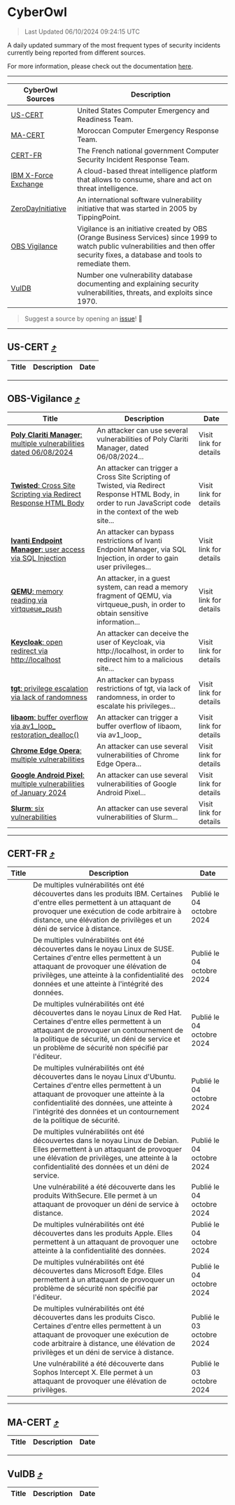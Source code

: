 
 <div id='top'></div>

# CyberOwl

 > Last Updated 06/10/2024 09:24:15 UTC
 
 A daily updated summary of the most frequent types of security incidents currently being reported from different sources.
 
 For more information, please check out the documentation [here](./docs/README.md).
 
 ---
 |CyberOwl Sources|Description|
 |---|---|
 |[US-CERT](#us-cert-arrow_heading_up)|United States Computer Emergency and Readiness Team.|
 |[MA-CERT](#ma-cert-arrow_heading_up)|Moroccan Computer Emergency Response Team.|
 |[CERT-FR](#cert-fr-arrow_heading_up)|The French national government Computer Security Incident Response Team.|
 |[IBM X-Force Exchange](#ibmcloud-arrow_heading_up)|A cloud-based threat intelligence platform that allows to consume, share and act on threat intelligence.|
 |[ZeroDayInitiative](#zerodayinitiative-arrow_heading_up)|An international software vulnerability initiative that was started in 2005 by TippingPoint.|
 |[OBS Vigilance](#obs-vigilance-arrow_heading_up)|Vigilance is an initiative created by OBS (Orange Business Services) since 1999 to watch public vulnerabilities and then offer security fixes, a database and tools to remediate them.|
 |[VulDB](#vuldb-arrow_heading_up)|Number one vulnerability database documenting and explaining security vulnerabilities, threats, and exploits since 1970.|
 
 > Suggest a source by opening an [issue](https://github.com/karimhabush/cyberowl/issues)! :raised_hands:
 ---

## US-CERT [:arrow_heading_up:](#cyberowl)

 |Title|Description|Date|
 |---|---|---|
 
 ---

## OBS-Vigilance [:arrow_heading_up:](#cyberowl)

 |Title|Description|Date|
 |---|---|---|
 |[<a href="https://vigilance.fr/vulnerability/Poly-Clariti-Manager-multiple-vulnerabilities-dated-06-08-2024-44863" class="noirorange"><b>Poly Clariti Manager</b>: multiple vulnerabilities dated 06/08/2024</a>](https://vigilance.fr/vulnerability/Poly-Clariti-Manager-multiple-vulnerabilities-dated-06-08-2024-44863)|An attacker can use several vulnerabilities of Poly Clariti Manager, dated 06/08/2024...|Visit link for details|
 |[<a href="https://vigilance.fr/vulnerability/Twisted-Cross-Site-Scripting-via-Redirect-Response-HTML-Body-44861" class="noirorange"><b>Twisted</b>: Cross Site Scripting via Redirect Response HTML Body</a>](https://vigilance.fr/vulnerability/Twisted-Cross-Site-Scripting-via-Redirect-Response-HTML-Body-44861)|An attacker can trigger a Cross Site Scripting of Twisted, via Redirect Response HTML Body, in order to run JavaScript code in the context of the web site...|Visit link for details|
 |[<a href="https://vigilance.fr/vulnerability/Ivanti-Endpoint-Manager-user-access-via-SQL-Injection-43225" class="noirorange"><b>Ivanti Endpoint Manager</b>: user access via SQL Injection</a>](https://vigilance.fr/vulnerability/Ivanti-Endpoint-Manager-user-access-via-SQL-Injection-43225)|An attacker can bypass restrictions of Ivanti Endpoint Manager, via SQL Injection, in order to gain user privileges...|Visit link for details|
 |[<a href="https://vigilance.fr/vulnerability/QEMU-memory-reading-via-virtqueue-push-45200" class="noirorange"><b>QEMU</b>: memory reading via virtqueue_push</a>](https://vigilance.fr/vulnerability/QEMU-memory-reading-via-virtqueue-push-45200)|An attacker, in a guest system, can read a memory fragment of QEMU, via virtqueue_push, in order to obtain sensitive information...|Visit link for details|
 |[<a href="https://vigilance.fr/vulnerability/Keycloak-open-redirect-via-http-localhost-45196" class="noirorange"><b>Keycloak</b>: open redirect via http://localhost</a>](https://vigilance.fr/vulnerability/Keycloak-open-redirect-via-http-localhost-45196)|An attacker can deceive the user of Keycloak, via http://localhost, in order to redirect him to a malicious site...|Visit link for details|
 |[<a href="https://vigilance.fr/vulnerability/tgt-privilege-escalation-via-lack-of-randomness-45193" class="noirorange"><b>tgt</b>: privilege escalation via lack of randomness</a>](https://vigilance.fr/vulnerability/tgt-privilege-escalation-via-lack-of-randomness-45193)|An attacker can bypass restrictions of tgt, via lack of randomness, in order to escalate his privileges...|Visit link for details|
 |[<a href="https://vigilance.fr/vulnerability/libaom-buffer-overflow-via-av1-loop-restoration-dealloc-43222" class="noirorange"><b>libaom</b>: buffer overflow via av1_loop_<wbr>restoration_dealloc(<wbr>)</wbr></wbr></a>](https://vigilance.fr/vulnerability/libaom-buffer-overflow-via-av1-loop-restoration-dealloc-43222)|An attacker can trigger a buffer overflow of libaom, via av1_loop_|Visit link for details|
 |[<a href="https://vigilance.fr/vulnerability/Chrome-Edge-Opera-multiple-vulnerabilities-43220" class="noirorange"><b>Chrome  Edge  Opera</b>: multiple vulnerabilities</a>](https://vigilance.fr/vulnerability/Chrome-Edge-Opera-multiple-vulnerabilities-43220)|An attacker can use several vulnerabilities of Chrome  Edge  Opera...|Visit link for details|
 |[<a href="https://vigilance.fr/vulnerability/Google-Android-Pixel-multiple-vulnerabilities-of-January-2024-43214" class="noirorange"><b>Google Android  Pixel</b>: multiple vulnerabilities of January 2024</a>](https://vigilance.fr/vulnerability/Google-Android-Pixel-multiple-vulnerabilities-of-January-2024-43214)|An attacker can use several vulnerabilities of Google Android  Pixel...|Visit link for details|
 |[<a href="https://vigilance.fr/vulnerability/Slurm-six-vulnerabilities-43209" class="noirorange"><b>Slurm</b>: six vulnerabilities</a>](https://vigilance.fr/vulnerability/Slurm-six-vulnerabilities-43209)|An attacker can use several vulnerabilities of Slurm...|Visit link for details|
 
 ---

## CERT-FR [:arrow_heading_up:](#cyberowl)

 |Title|Description|Date|
 |---|---|---|
 |[](https://www.cert.ssi.gouv.fr/avis/CERTFR-2024-AVI-0841/)|De multiples vulnérabilités ont été découvertes dans les produits IBM. Certaines d'entre elles permettent à un attaquant de provoquer une exécution de code arbitraire à distance, une élévation de privilèges et un déni de service à distance.|Publié le 04 octobre 2024|
 |[](https://www.cert.ssi.gouv.fr/avis/CERTFR-2024-AVI-0840/)|De multiples vulnérabilités ont été découvertes dans le noyau Linux de SUSE. Certaines d'entre elles permettent à un attaquant de provoquer une élévation de privilèges, une atteinte à la confidentialité des données et une atteinte à l'intégrité des données.|Publié le 04 octobre 2024|
 |[](https://www.cert.ssi.gouv.fr/avis/CERTFR-2024-AVI-0839/)|De multiples vulnérabilités ont été découvertes dans le noyau Linux de Red Hat. Certaines d'entre elles permettent à un attaquant de provoquer un contournement de la politique de sécurité, un déni de service et un problème de sécurité non spécifié par l'éditeur.|Publié le 04 octobre 2024|
 |[](https://www.cert.ssi.gouv.fr/avis/CERTFR-2024-AVI-0838/)|De multiples vulnérabilités ont été découvertes dans le noyau Linux d'Ubuntu. Certaines d'entre elles permettent à un attaquant de provoquer une atteinte à la confidentialité des données, une atteinte à l'intégrité des données et un contournement de la politique de sécurité.|Publié le 04 octobre 2024|
 |[](https://www.cert.ssi.gouv.fr/avis/CERTFR-2024-AVI-0837/)|De multiples vulnérabilités ont été découvertes dans le noyau Linux de Debian. Elles permettent à un attaquant de provoquer une élévation de privilèges, une atteinte à la confidentialité des données et un déni de service.|Publié le 04 octobre 2024|
 |[](https://www.cert.ssi.gouv.fr/avis/CERTFR-2024-AVI-0836/)|Une vulnérabilité a été découverte dans les produits WithSecure. Elle permet à un attaquant de provoquer un déni de service à distance.|Publié le 04 octobre 2024|
 |[](https://www.cert.ssi.gouv.fr/avis/CERTFR-2024-AVI-0835/)|De multiples vulnérabilités ont été découvertes dans les produits Apple. Elles permettent à un attaquant de provoquer une atteinte à la confidentialité des données.|Publié le 04 octobre 2024|
 |[](https://www.cert.ssi.gouv.fr/avis/CERTFR-2024-AVI-0834/)|De multiples vulnérabilités ont été découvertes dans Microsoft Edge. Elles permettent à un attaquant de provoquer un problème de sécurité non spécifié par l'éditeur.|Publié le 04 octobre 2024|
 |[](https://www.cert.ssi.gouv.fr/avis/CERTFR-2024-AVI-0833/)|De multiples vulnérabilités ont été découvertes dans les produits Cisco. Certaines d'entre elles permettent à un attaquant de provoquer une exécution de code arbitraire à distance, une élévation de privilèges et un déni de service à distance.|Publié le 03 octobre 2024|
 |[](https://www.cert.ssi.gouv.fr/avis/CERTFR-2024-AVI-0832/)|Une vulnérabilité a été découverte dans Sophos Intercept X. Elle permet à un attaquant de provoquer une élévation de privilèges.|Publié le 03 octobre 2024|
 
 ---

## MA-CERT [:arrow_heading_up:](#cyberowl)

 |Title|Description|Date|
 |---|---|---|
 
 ---

## VulDB [:arrow_heading_up:](#cyberowl)

 |Title|Description|Date|
 |---|---|---|
 